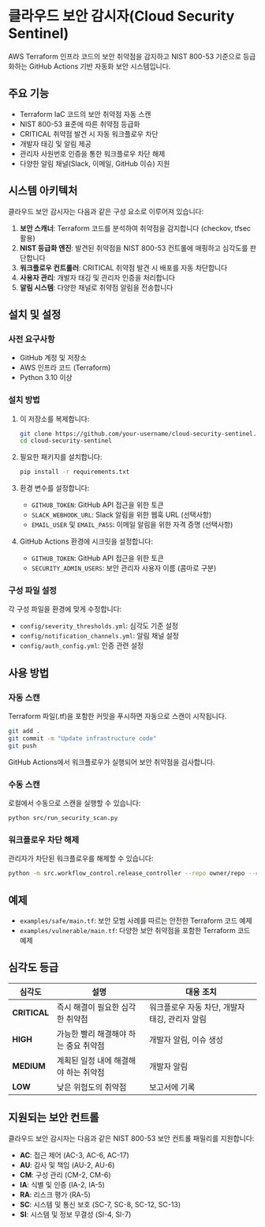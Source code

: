 # 클라우드 보안 감시자(Cloud Security Sentinel)

AWS Terraform 인프라 코드의 보안 취약점을 감지하고 NIST 800-53 기준으로 등급화하는 GitHub Actions 기반 자동화 보안 시스템입니다.

## 주요 기능

- Terraform IaC 코드의 보안 취약점 자동 스캔
- NIST 800-53 표준에 따른 취약점 등급화
- CRITICAL 취약점 발견 시 자동 워크플로우 차단
- 개발자 태깅 및 알림 제공
- 관리자 사원번호 인증을 통한 워크플로우 차단 해제
- 다양한 알림 채널(Slack, 이메일, GitHub 이슈) 지원

## 시스템 아키텍처

클라우드 보안 감시자는 다음과 같은 구성 요소로 이루어져 있습니다:

1. **보안 스캐너**: Terraform 코드를 분석하여 취약점을 감지합니다 (checkov, tfsec 활용)
2. **NIST 등급화 엔진**: 발견된 취약점을 NIST 800-53 컨트롤에 매핑하고 심각도를 판단합니다
3. **워크플로우 컨트롤러**: CRITICAL 취약점 발견 시 배포를 자동 차단합니다
4. **사용자 관리**: 개발자 태깅 및 관리자 인증을 처리합니다
5. **알림 시스템**: 다양한 채널로 취약점 알림을 전송합니다

## 설치 및 설정

### 사전 요구사항

- GitHub 계정 및 저장소
- AWS 인프라 코드 (Terraform)
- Python 3.10 이상

### 설치 방법

1. 이 저장소를 복제합니다:
   ```bash
   git clone https://github.com/your-username/cloud-security-sentinel.git
   cd cloud-security-sentinel
   ```

2. 필요한 패키지를 설치합니다:
   ```bash
   pip install -r requirements.txt
   ```

3. 환경 변수를 설정합니다:
   - `GITHUB_TOKEN`: GitHub API 접근을 위한 토큰
   - `SLACK_WEBHOOK_URL`: Slack 알림을 위한 웹훅 URL (선택사항)
   - `EMAIL_USER` 및 `EMAIL_PASS`: 이메일 알림을 위한 자격 증명 (선택사항)

4. GitHub Actions 환경에 시크릿을 설정합니다:
   - `GITHUB_TOKEN`: GitHub API 접근을 위한 토큰
   - `SECURITY_ADMIN_USERS`: 보안 관리자 사용자 이름 (콤마로 구분)

### 구성 파일 설정

각 구성 파일을 환경에 맞게 수정합니다:

- `config/severity_thresholds.yml`: 심각도 기준 설정
- `config/notification_channels.yml`: 알림 채널 설정
- `config/auth_config.yml`: 인증 관련 설정

## 사용 방법

### 자동 스캔

Terraform 파일(.tf)을 포함한 커밋을 푸시하면 자동으로 스캔이 시작됩니다.

```bash
git add .
git commit -m "Update infrastructure code"
git push
```

GitHub Actions에서 워크플로우가 실행되어 보안 취약점을 검사합니다.

### 수동 스캔

로컬에서 수동으로 스캔을 실행할 수 있습니다:

```bash
python src/run_security_scan.py
```

### 워크플로우 차단 해제

관리자가 차단된 워크플로우를 해제할 수 있습니다:

```bash
python -m src.workflow_control.release_controller --repo owner/repo --commit [commit-sha]
```

## 예제

- `examples/safe/main.tf`: 보안 모범 사례를 따르는 안전한 Terraform 코드 예제
- `examples/vulnerable/main.tf`: 다양한 보안 취약점을 포함한 Terraform 코드 예제

## 심각도 등급

| 심각도 | 설명 | 대응 조치 |
|--------|------|-----------|
| **CRITICAL** | 즉시 해결이 필요한 심각한 취약점 | 워크플로우 자동 차단, 개발자 태깅, 관리자 알림 |
| **HIGH** | 가능한 빨리 해결해야 하는 중요 취약점 | 개발자 알림, 이슈 생성 |
| **MEDIUM** | 계획된 일정 내에 해결해야 하는 취약점 | 개발자 알림 |
| **LOW** | 낮은 위험도의 취약점 | 보고서에 기록 |

## 지원되는 보안 컨트롤

클라우드 보안 감시자는 다음과 같은 NIST 800-53 보안 컨트롤 패밀리를 지원합니다:

- **AC**: 접근 제어 (AC-3, AC-6, AC-17)
- **AU**: 감사 및 책임 (AU-2, AU-6)
- **CM**: 구성 관리 (CM-2, CM-6)
- **IA**: 식별 및 인증 (IA-2, IA-5)
- **RA**: 리스크 평가 (RA-5)
- **SC**: 시스템 및 통신 보호 (SC-7, SC-8, SC-12, SC-13)
- **SI**: 시스템 및 정보 무결성 (SI-4, SI-7)
